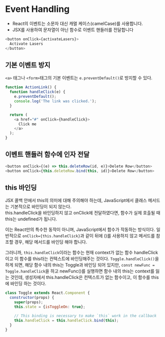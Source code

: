 # Event Handling

- React의 이벤트는 소문자 대신 캐멀 케이스(camelCase)를 사용합니다.
- JSX를 사용하여 문자열이 아닌 함수로 이벤트 핸들러를 전달합니다

```js
<button onClick={activateLasers}>
  Activate Lasers
</button>
```

## 기본 이벤트 방지

`<a>` 태그나 `<form>`태그의 기본 이벤트는 `e.preventDefault()`로 방지할 수 있다.

```js
function ActionLink() {
  function handleClick(e) {
    e.preventDefault();
    console.log('The link was clicked.');
  }

  return (
    <a href="#" onClick={handleClick}>
      Click me
    </a>
  );
}
```

## 이벤트 핸들러 함수에 인자 전달

```js
<button onClick={(e) => this.deleteRow(id, e)}>Delete Row</button>
<button onClick={this.deleteRow.bind(this, id)}>Delete Row</button>
```

## this 바인딩

JSX 콜백 안에서 this의 의미에 대해 주의해야 하는데, JavaScript에서 클래스 메서드는 기본적으로 바인딩이 되지 않는다.  
this.handleClick을 바인딩하지 않고 onClick에 전달하였다면, 함수가 실제 호출될 때 this는 undefined가 됩니다.

이는 React만의 특수한 동작이 아니며, JavaScript에서 함수가 작동하는 방식이다. 일반적으로 `onClick={this.handleClick}`과 같이 뒤에 ()를 사용하지 않고 메서드를 참조할 경우, 해당 메서드를 바인딩 해야 합니다.


그러니까, `this.handleClick`이라는 함수는 현재 context가 없는 함수 handleClick이고 이 함수를 this라는 컨텍스트에 바인딩해주는 것이다. `Toggle.handleClick()`을 하게 되면, 해당 함수 내의 this는 Toggle과 바인딩 되어 있지만, 
`const newFunc = Toggle.handleClick`을 하고 newFunc()를 실행하면 함수 내의 this는 context를 잃는 것인데, 생성자에서 this.handleClick은 컨텍스트가 없는 함수이고, 이 함수를 this에 바인딩 하는 것이다. 

```js
class Toggle extends React.Component {
  constructor(props) {
    super(props);
    this.state = {isToggleOn: true};

    // This binding is necessary to make `this` work in the callback
    this.handleClick = this.handleClick.bind(this);
  }
}
```